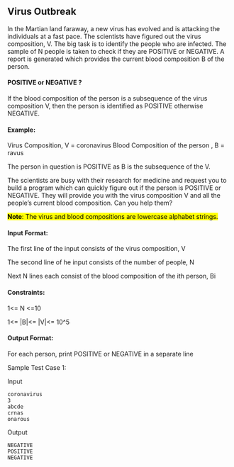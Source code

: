 ## Virus Outbreak

In the Martian land faraway, a new virus has evolved and is attacking the individuals at a fast pace. The scientists have figured out the virus composition, V. The big task is to identify the people who are infected. The sample of N people is taken to check if they are POSITIVE or NEGATIVE. A report is generated which provides the current blood composition B of the person. 

#### POSITIVE or NEGATIVE ?

If the blood composition of the person is a subsequence of the virus composition V, then the person is identified as POSITIVE otherwise NEGATIVE.

#### Example:

Virus Composition, V = coronavirus
Blood Composition of the person , B = ravus

The person in question is POSITIVE as B is the subsequence of the V. 

The scientists are busy with their research for medicine and request you to build a program which can quickly figure out if the person is POSITIVE or NEGATIVE. They will provide you with the virus composition V and all the people’s current blood composition. Can you help them?

<mark><b>Note</b>: The virus and blood compositions are lowercase alphabet strings.</mark>

#### Input Format:

The first line of the input consists of the virus composition, V

The second line of he input consists of the number of people, N

Next N lines each consist of the blood composition of the ith person, Bi

#### Constraints:

1<= N <=10

1<= |B|<= |V|<= 10^5

#### Output Format:

For each person, print POSITIVE or NEGATIVE in a separate line

Sample Test Case 1:

Input

```
coronavirus
3
abcde
crnas
onarous
```

Output

```
NEGATIVE
POSITIVE
NEGATIVE
```
